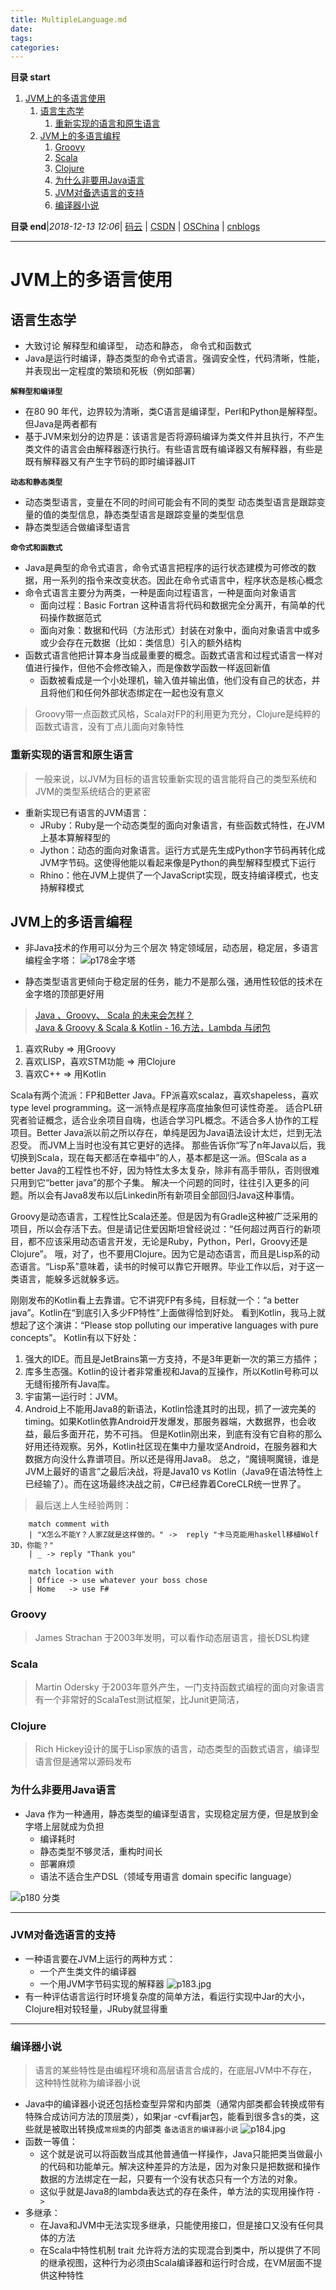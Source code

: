 ```yaml
---
title: MultipleLanguage.md
date: 
tags: 
categories: 
---
```


**目录 start**
 
1. [JVM上的多语言使用](#jvm上的多语言使用)
    1. [语言生态学](#语言生态学)
        1. [重新实现的语言和原生语言](#重新实现的语言和原生语言)
    1. [JVM上的多语言编程](#jvm上的多语言编程)
        1. [Groovy](#groovy)
        1. [Scala](#scala)
        1. [Clojure](#clojure)
        1. [为什么非要用Java语言](#为什么非要用java语言)
        1. [JVM对备选语言的支持](#jvm对备选语言的支持)
        1. [编译器小说](#编译器小说)

**目录 end**|_2018-12-13 12:06_| [码云](https://gitee.com/gin9) | [CSDN](http://blog.csdn.net/kcp606) | [OSChina](https://my.oschina.net/kcp1104) | [cnblogs](http://www.cnblogs.com/kuangcp)
****************************************
# JVM上的多语言使用


## 语言生态学
- 大致讨论 解释型和编译型， 动态和静态， 命令式和函数式
- Java是运行时编译，静态类型的命令式语言。强调安全性，代码清晰，性能，并表现出一定程度的繁琐和死板（例如部署）

**`解释型和编译型`**
- 在80 90 年代，边界较为清晰，类C语言是编译型，Perl和Python是解释型。但Java是两者都有
- 基于JVM来划分的边界是：该语言是否将源码编译为类文件并且执行，不产生类文件的语言会由解释器逐行执行。有些语言既有编译器又有解释器，有些是既有解释器又有产生字节码的即时编译器JIT

**`动态和静态类型`**
- 动态类型语言，变量在不同的时间可能会有不同的类型 动态类型语言是跟踪变量的值的类型信息，静态类型语言是跟踪变量的类型信息
- 静态类型适合做编译型语言

**`命令式和函数式`**
- Java是典型的命令式语言，命令式语言把程序的运行状态建模为可修改的数据，用一系列的指令来改变状态。因此在命令式语言中，程序状态是核心概念
- 命令式语言主要分为两类，一种是面向过程语言，一种是面向对象语言
    - 面向过程：Basic Fortran 这种语言将代码和数据完全分离开，有简单的代码操作数据范式
    - 面向对象：数据和代码（方法形式）封装在对象中，面向对象语言中或多或少会存在元数据（比如：类信息）引入的额外结构
- 函数式语言他把计算本身当成最重要的概念。函数式语言和过程式语言一样对值进行操作，但他不会修改输入，而是像数学函数一样返回新值
    - 函数被看成是一个小处理机，输入值并输出值，他们没有自己的状态，并且将他们和任何外部状态绑定在一起也没有意义
> Groovy带一点函数式风格，Scala对FP的利用更为充分，Clojure是纯粹的函数式语言，没有丁点儿面向对象特性

### 重新实现的语言和原生语言
> 一般来说，以JVM为目标的语言较重新实现的语言能将自己的类型系统和JVM的类型系统结合的更紧密

- 重新实现已有语言的JVM语言：
    - JRuby：Ruby是一个动态类型的面向对象语言，有些函数式特性，在JVM上基本算解释型的
    - Jython：动态的面向对象语言。运行方式是先生成Python字节码再转化成JVM字节码。这使得他能以看起来像是Python的典型解释型模式下运行
    - Rhino：他在JVM上提供了一个JavaScript实现，既支持编译模式，也支持解释模式

## JVM上的多语言编程
- 非Java技术的作用可以分为三个层次 特定领域层，动态层，稳定层，多语言编程金字塔：
![p178金字塔](https://raw.githubusercontent.com/Kuangcp/ImageRepos/master/Tech/Book/Java7Developer/p178.jpg)

- 静态类型语言更倾向于稳定层的任务，能力不是那么强，通用性较低的技术在金字塔的顶部更好用

> [Java 、Groovy、 Scala 的未来会怎样？](https://www.zhihu.com/question/21740715)  
> [Java & Groovy & Scala & Kotlin - 16.方法，Lambda 与闭包](https://www.jianshu.com/p/3d01a98da9f9)


1. 喜欢Ruby => 用Groovy
1. 喜欢LISP，喜欢STM功能 => 用Clojure
1. 喜欢C++ => 用Kotlin

Scala有两个流派：FP和Better Java。FP派喜欢scalaz，喜欢shapeless，喜欢type level programming。这一派特点是程序高度抽象但可读性奇差。
适合PL研究者验证概念，适合业余项目自嗨，也适合学习PL概念。不适合多人协作的工程项目。Better Java派以前之所以存在，单纯是因为Java语法设计太烂，烂到无法忍受。
而JVM上当时也没有其它更好的选择。
那些告诉你“写了n年Java以后，我切换到Scala，现在每天都活在幸福中”的人，基本都是这一派。但Scala as a better Java的工程性也不好，因为特性太多太复杂，除非有高手带队，否则很难只用到它“better java”的那个子集。
解决一个问题的同时，往往引入更多的问题。所以会有Java8发布以后Linkedin所有新项目全部回归Java这种事情。

Groovy是动态语言，工程性比Scala还差。但是因为有Gradle这种被广泛采用的项目，所以会存活下去。但是请记住爱因斯坦曾经说过：“任何超过两百行的新项目，都不应该采用动态语言开发，无论是Ruby，Python，Perl，Groovy还是Clojure”。
哦，对了，也不要用Clojure。因为它是动态语言，而且是Lisp系的动态语言。“Lisp系”意味着，读书的时候可以靠它开眼界。毕业工作以后，对于这一类语言，能躲多远就躲多远。

刚刚发布的Kotlin看上去靠谱。它不讲究FP有多纯，目标就一个：“a better java”。Kotlin在“到底引入多少FP特性”上面做得恰到好处。 看到Kotlin，我马上就想起了这个演讲：“Please stop polluting our imperative languages with pure concepts”。
Kotlin有以下好处：
1. 强大的IDE。而且是JetBrains第一方支持，不是3年更新一次的第三方插件；
2. 库多生态强。Kotlin的设计者非常重视和Java的互操作，所以Kotlin号称可以无缝衔接所有Java库。
3. 宇宙第一运行时：JVM。
4. Android上不能用Java8的新语法，Kotlin恰逢其时的出现，抓了一波完美的timing。如果Kotlin依靠Android开发爆发，那服务器端，大数据界，也会收益，最后多面开花，势不可挡。
但是Kotlin刚出来，到底有没有它自称的那么好用还待观察。另外，Kotlin社区现在集中力量攻坚Android，在服务器和大数据方向没什么靠谱项目。所以还是得用Java8。
总之，“魔镜啊魔镜，谁是JVM上最好的语言”之最后决战，将是Java10 vs Kotlin（Java9在语法特性上已经输了）。而在这场最终决战之前，C#已经靠着CoreCLR统一世界了。

> 最后送上人生经验两则：  
```
    match comment with
    | "X怎么不能Y？人家Z就是这样做的。" ->  reply "卡马克能用haskell移植Wolf 3D，你能？"
    | _ -> reply "Thank you"
```

```
    match location with
    | Office -> use whatever your boss chose
    | Home   -> use F#
```
### Groovy
> James Strachan 于2003年发明，可以看作动态层语言，擅长DSL构建

### Scala
> Martin Odersky 于2003年意外产生，一门支持函数式编程的面向对象语言  
> 有一个非常好的ScalaTest测试框架，比Junit更简洁，

### Clojure
> Rich Hickey设计的属于Lisp家族的语言，动态类型的函数式语言，编译型语言但是通常以源码发布

### 为什么非要用Java语言
- Java 作为一种通用，静态类型的编译型语言，实现稳定层方便，但是放到金字塔上层就成为负担
    - 编译耗时
    - 静态类型不够灵活，重构时间长
    - 部署麻烦
    - 语法不适合生产DSL（领域专用语言 domain specific language）

![p180 分类](https://raw.githubusercontent.com/Kuangcp/ImageRepos/master/Tech/Book/Java7Developer/p180.jpg)

****************

### JVM对备选语言的支持
- 一种语言要在JVM上运行的两种方式：
    - 一个产生类文件的编译器
    - 一个用JVM字节码实现的解释器
![p183.jpg](https://raw.githubusercontent.com/Kuangcp/ImageRepos/master/Tech/Book/Java7Developer/p183.jpg)
- 有一种评估语言运行时环境复杂度的简单方法，看运行实现中Jar的大小，Clojure相对较轻量，JRuby就显得重

**************************

### 编译器小说
> 语言的某些特性是由编程环境和高层语言合成的，在底层JVM中不存在，这种特性就称为编译器小说

- Java中的编译器小说还包括检查型异常和内部类（通常内部类都会转换成带有特殊合成访问方法的顶层类），如果jar -cvf看jar包，能看到很多含`$`的类，这些就是被取出转换成`常规类`的内部类
`备选语言的编译器小说`
![p184.jpg](https://raw.githubusercontent.com/Kuangcp/ImageRepos/master/Tech/Book/Java7Developer/p184.jpg)
- 函数一等值：
    - 这个就是说可以将函数当成其他普通值一样操作，Java只能把类当做最小的代码和功能单元。解决这种差异的方法是，因为对象只是把数据和操作数据的方法绑定在一起，只要有一个没有状态只有一个方法的对象。
    - 这似乎就是Java8的lambda表达式的存在条件，单方法的实现用操作符 `->`
- 多继承：
    - 在Java和JVM中无法实现多继承，只能使用接口，但是接口又没有任何具体的方法
    - 在Scala中特性机制 trait 允许将方法的实现混合到类中，所以提供了不同的继承视图，这种行为必须由Scala编译器和运行时合成，在VM层面不提供这种特性
  

